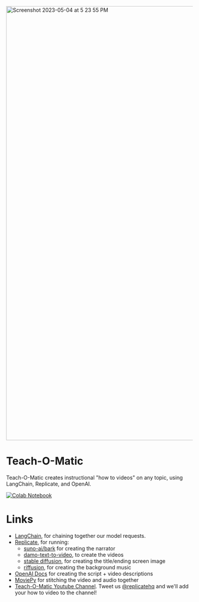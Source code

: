 <img width="1170" alt="Screenshot 2023-05-04 at 5 23 55 PM" src="https://user-images.githubusercontent.com/14149230/236333210-36ad530d-af79-402c-8297-2e4eaf8b678e.png">

# Teach-O-Matic
Teach-O-Matic creates instructional "how to videos" on any topic, using LangChain, Replicate, and OpenAI.

[![Colab Notebook](https://colab.research.google.com/assets/colab-badge.svg)](https://colab.research.google.com/github/cbh123/teach-o-matic/blob/main/Teach_O_Matic.ipynb)

# Links
- [LangChain](https://python.langchain.com/en/latest/), for chaining together our model requests.
- [Replicate](https://replicate.com), for running:
  - [suno-ai/bark](https://github.com/suno-ai/bark) for creating the narrator
  - [damo-text-to-video](https://replicate.com/cjwbw/damo-text-to-video), to create the videos
  - [stable diffusion](https://replicate.com/stability-ai/stable-diffusion), for creating the title/ending screen image
  - [riffusion](https://replicate.com/riffusion/riffusion), for creating the background music
- [OpenAI Docs](https://beta.openai.com) for creating the script + video descriptions
- [MoviePy](https://zulko.github.io/moviepy/) for stitching the video and audio together
- [Teach-O-Matic Youtube Channel](https://www.youtube.com/@teach-o-matic). Tweet us [@replicatehq](https://twitter.com/replicatehq) and we'll add your how to video to the channel!
